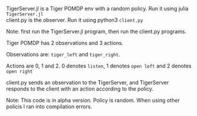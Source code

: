 TigerServer.jl is a Tiger POMDP env with a random policy. Run it using julia `TigerServer.jl`  
client.py is the observer. Run it using python3 `client.py`

Note: first run the TigerServer.jl program, then run the client.py programs.

Tiger POMDP has 2 observations and 3 actions. 

Observations are: `tiger_left` and `tiger_right`. 

Actions are 0, 1 and 2. 0 denotes `listen`, 1 denotes `open left` and 2 denotes `open right`

client.py sends an observation to the TigerServer, and TigerServer responds to the client with an action according to the policy.

Note: This code is in alpha version. Policy is random. When using other policis I ran into compilation errors.
